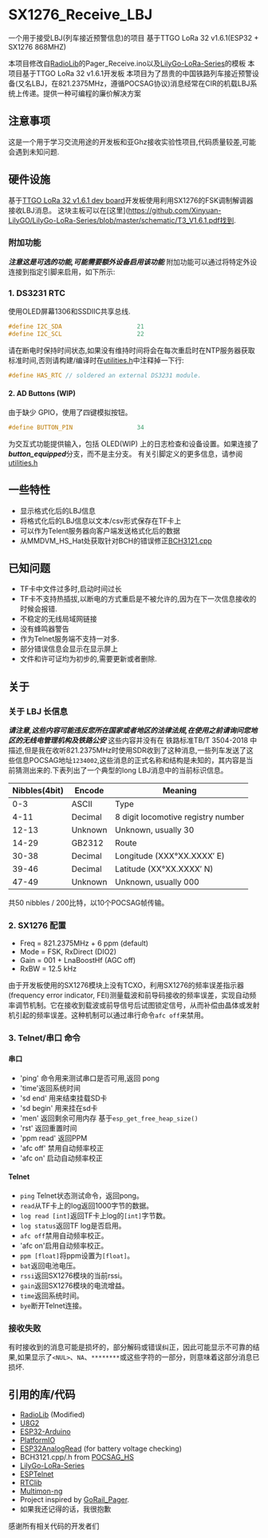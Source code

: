 # SX1276_Receive_LBJ
一个用于接受LBJ(列车接近预警信息)的项目 基于TTGO LoRa 32 v1.6.1(ESP32 + SX1276 868MHZ)

本项目修改自[RadioLib](https://github.com/jgromes/RadioLib)的Pager_Receive.ino以及[LilyGo-LoRa-Series](https://github.com/Xinyuan-LilyGO/LilyGo-LoRa-Series)的模板
本项目基于TTGO LoRa 32 v1.6.1开发板
本项目为了昂贵的中国铁路列车接近预警设备(又名LBJ，在821.2375MHz，遵循POCSAG协议)消息经常在CIR的机载LBJ系统上传递。提供一种可编程的廉价解决方案

## 注意事项
这是一个用于学习交流用途的开发板和亚Ghz接收实验性项目,代码质量较差,可能会遇到未知问题.

## 硬件设施
基于[TTGO LoRa 32 v1.6.1 dev board](https://www.lilygo.cc/products/lora3)开发板使用利用SX1276的FSK调制解调器接收LBJ消息。
这块主板可以在[这里](https://github.com/Xinyuan-LilyGO/LilyGo-LoRa-Series/blob/master/schematic/T3_V1.6.1.pdf找到.

### 附加功能
  ***注意这是可选的功能,可能需要额外设备启用该功能***
  附加功能可以通过将特定外设连接到指定引脚来启用，如下所示:

### 1. DS3231 RTC
使用OLED屏幕1306和SSDIIC共享总线.
```c++
#define I2C_SDA                     21
#define I2C_SCL                     22
```
请在断电时保持时间状态,如果没有维持时间将会在每次重启时在NTP服务器获取标准时间,否则请构建/编译时在[utilities.h](src/utilities.h)中注释掉一下行:
```c++
#define HAS_RTC // soldered an external DS3231 module.
```

#### 2. AD Buttons (WIP)
由于缺少 GPIO，使用了四键模拟按钮。
```c++
#define BUTTON_PIN                  34
```
为交互式功能提供输入，包括 OLED(WIP) 上的日志检查和设备设置。如果连接了***button_equipped***分支，而不是主分支。
有关引脚定义的更多信息，请参阅 [utilities.h](src/utilities.h)

## 一些特性
- 显示格式化后的LBJ信息
- 将格式化后的LBJ信息以文本/csv形式保存在TF卡上
- 可以作为Telent服务器向客户端发送格式化后的数据
- 从MMDVM_HS_Hat处获取针对BCH的错误修正[BCH3121.cpp](https://github.com/phl0/POCSAG_HS/blob/master/BCH3121.cpp)

## 已知问题
- TF卡中文件过多时,启动时间过长
- TF卡不支持热插拔,以断电的方式重启是不被允许的,因为在下一次信息接收的时候会报错.
- 不稳定的无线局域网链接
- 没有蜂鸣器警告
- 作为Telnet服务端不支持一对多.
- 部分错误信息会显示在显示屏上
- 文件和许可证均为初步的,需要更新或者删除.

## 关于
### 关于 LBJ 长信息
***请注意,这些内容可能违反您所在国家或者地区的法律法规,在使用之前请询问您地区的无线电管理机构及铁路公安***
这些内容并没有在 铁路标准TB/T 3504-2018 中描述,但是我在收听821.2375MHz时使用SDR收到了这种消息,一些列车发送了这些信息POCSAG地址`1234002`,这些消息的正式名称和结构是未知的，其内容是当前猜测出来的.下表列出了一个典型的long LBJ消息中的当前标识信息。

| Nibbles(4bit) | Encode  | Meaning                            |
|---------------|---------|------------------------------------|
| 0-3           | ASCII   | Type                               |
| 4-11          | Decimal | 8 digit locomotive registry number |
| 12-13         | Unknown | Unknown, usually 30                |
| 14-29         | GB2312  | Route                              |
| 30-38         | Decimal | Longitude (XXX°XX.XXXX′ E)         |
| 39-46         | Decimal | Latitude (XX°XX.XXXX′ N)           |
| 47-49         | Unknown | Unknown, usually 000               |

共50 nibbles / 200比特，以10个POCSAG帧传输。

### 2. SX1276 配置
- Freq = 821.2375MHz + 6 ppm (default)
- Mode = FSK, RxDirect (DIO2)
- Gain = 001 + LnaBoostHf (AGC off)
- RxBW = 12.5 kHz

由于开发板使用的SX1276模块上没有TCXO，利用SX1276的频率误差指示器(frequency error indicator, FEI)测量载波和前导码接收的频率误差，实现自动频率调节机制。它在接收到载波或前导信号后试图锁定信号，从而补偿由晶体或发射机引起的频率误差。这种机制可以通过串行命令`afc off`来禁用。

### 3. Telnet/串口 命令
#### 串口
- 'ping' 命令用来测试串口是否可用,返回 pong
- 'time'返回系统时间
- 'sd end' 用来结束挂载SD卡
- 'sd begin' 用来挂在sd卡
- 'men' 返回剩余可用内存 基于`esp_get_free_heap_size()`
- 'rst' 返回重置时间
- 'ppm read' 返回PPM
- 'afc off' 禁用自动频率校正
- 'afc on' 启动自动频率校正

#### Telnet
- `ping` Telnet状态测试命令，返回pong。
- `read`从TF卡上的log返回1000字节的数据。
- `log read [int]`返回TF卡上log的`[int]`字节数。
- `log status`返回TF log是否启用。
- `afc off`禁用自动频率校正。
- 'afc on'启用自动频率校正。
- `ppm [float]`将ppm设置为`[float]`。
- `bat`返回电池电压。
- `rssi`返回SX1276模块的当前rssi。
- `gain`返回SX1276模块的电流增益。
- `time`返回系统时间。
- `bye`断开Telnet连接。

### 接收失败
有时接收到的消息可能是损坏的，部分解码或错误纠正，因此可能显示不可靠的结果,如果显示了`<NUL>`、`NA`、`********`或这些字符的一部分，则意味着这部分消息已损坏.

## 引用的库/代码
[//]: # (todo: add links)
- [RadioLib](https://github.com/jgromes/RadioLib) (Modified)
- [U8G2](https://github.com/olikraus/u8g2)
- [ESP32-Arduino](https://github.com/espressif/arduino-esp32)
- [PlatformIO](https://platformio.org/)
- [ESP32AnalogRead](https://github.com/madhephaestus/ESP32AnalogRead.git) (for battery voltage checking)
- BCH3121.cpp/.h from [POCSAG_HS](https://github.com/phl0/POCSAG_HS)
- [LilyGo-LoRa-Series](https://github.com/Xinyuan-LilyGO/LilyGo-LoRa-Series)
- [ESPTelnet](https://github.com/LennartHennigs/ESPTelnet)
- [RTClib](https://github.com/adafruit/RTClib.git)
- [Multimon-ng](https://github.com/EliasOenal/multimon-ng)
- Project inspired by [GoRail_Pager](https://github.com/killeder/GoRail_Pager).
- 如果我还记得的话，我很抱歉

感谢所有相关代码的开发者们
